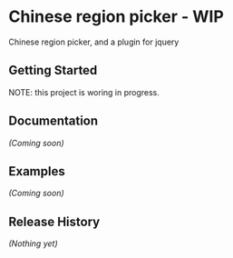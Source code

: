 # Chinese region picker - WIP

Chinese region picker, and a plugin for jquery

## Getting Started

NOTE: this project is woring in progress.

## Documentation
_(Coming soon)_

## Examples
_(Coming soon)_

## Release History
_(Nothing yet)_
